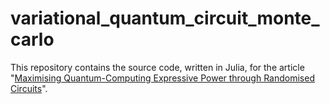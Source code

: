 # variational_quantum_circuit_monte_carlo
This repository contains the source code, written in Julia, for the article "[Maximising Quantum-Computing Expressive Power through Randomised Circuits](https://arxiv.org/abs/2312.01947)". 
